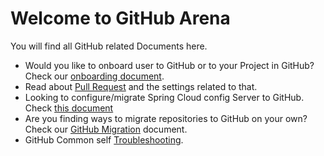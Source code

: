 # Welcome to GitHub Arena
You will find all GitHub related Documents here. 


- Would you like to onboard user to GitHub or to your Project in GitHub? Check our [onboarding document](./user-provisioning.md).
- Read about [Pull Request](./pull-requests.md) and the settings related to that.
- Looking to configure/migrate Spring Cloud config Server to GitHub. Check [this document](./spring-cloud-config-server.md)
- Are you finding ways to migrate repositories to GitHub on your own? Check our [GitHub Migration](./migrate-repos-to-github.md) document.
- GitHub Common self [Troubleshooting](./troubleshooting.md).
